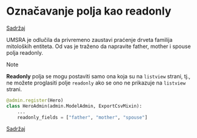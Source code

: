 
# Označavanje polja kao readonly

[Sadržaj](00_sadrzaj.md)

UMSRA je odlučila da privremeno zaustavi praćenje drveta familija mitoloških entiteta. Od vas je traženo da napravite father, mother i spouse polja readonly.

> [!Note]
>
> **Readonly** polja se mogu postaviti samo ona koja su na `listview` strani, tj., ne možete proglasiti polje `readonly` ako se ono ne prikazuje na `listview` strani.

```py
@admin.register(Hero)
class HeroAdmin(admin.ModelAdmin, ExportCsvMixin):
    ...
    readonly_fields = ["father", "mother", "spouse"]
```

[Sadržaj](00_sadrzaj.md)
